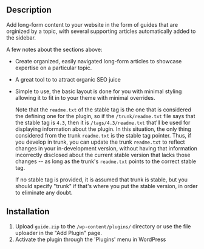## Description
 
Add long-form content to your website in the form of guides that are orginized by a topic, with several
supporting articles automatically added to the sidebar.
 
A few notes about the sections above:
 
*   Create organized, easily navigated long-form articles to showcase expertise on a particular topic.
*   A great tool to to attract organic SEO juice
*   Simple to use, the basic layout is done for you with minimal styling allowing it to fit in to your theme with minimal overrides.
 
    Note that the `readme.txt` of the stable tag is the one that is considered the defining one for the plugin, so
if the `/trunk/readme.txt` file says that the stable tag is `4.3`, then it is `/tags/4.3/readme.txt` that'll be used
for displaying information about the plugin.  In this situation, the only thing considered from the trunk `readme.txt`
is the stable tag pointer.  Thus, if you develop in trunk, you can update the trunk `readme.txt` to reflect changes in
your in-development version, without having that information incorrectly disclosed about the current stable version
that lacks those changes -- as long as the trunk's `readme.txt` points to the correct stable tag.
 
    If no stable tag is provided, it is assumed that trunk is stable, but you should specify "trunk" if that's where
you put the stable version, in order to eliminate any doubt.
 
## Installation
 
1. Upload `guide.zip` to the `/wp-content/plugins/` directory or use the file uploader in the "Add Plugin" page.
1. Activate the plugin through the 'Plugins' menu in WordPress
